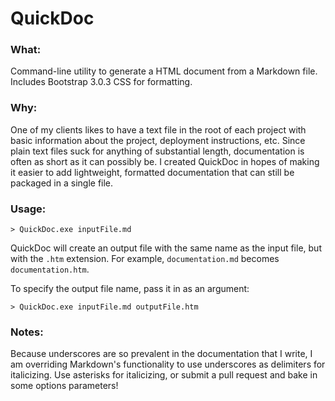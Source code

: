 # QuickDoc

### What:
Command-line utility to generate a HTML document from a Markdown file. Includes Bootstrap 3.0.3 CSS for formatting.

### Why:
One of my clients likes to have a text file in the root of each project with basic information about the project, deployment instructions, etc. Since plain text files suck for anything of substantial length, documentation is often as short as it can possibly be. I created QuickDoc in hopes of making it easier to add lightweight, formatted documentation that can still be packaged in a single file.

### Usage:
    > QuickDoc.exe inputFile.md

QuickDoc will create an output file with the same name as the input file, but with the `.htm` extension. For example, `documentation.md` becomes `documentation.htm`.

To specify the output file name, pass it in as an argument:

    > QuickDoc.exe inputFile.md outputFile.htm

### Notes:

Because underscores are so prevalent in the documentation that I write, I am overriding Markdown's functionality to use underscores as delimiters for italicizing. Use asterisks for italicizing, or submit a pull request and bake in some options parameters!
